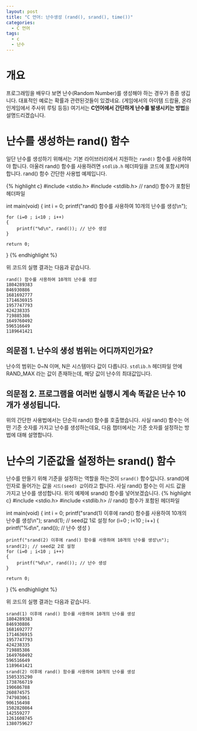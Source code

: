 ```yaml
---
layout: post
title: "C 언어: 난수생성 (rand(), srand(), time())"
categories:
  - C 언어
tags:
  - c
  - 난수
---
```


# 개요
프로그래밍을 배우다 보면 난수(Random Number)를 생성해야 하는 경우가 종종 생깁니다.
대표적인 예로는 확률과 관련된것들이 있겠네요. (게임에서의 아이템 드랍율, 온라인게임에서 주사위 루팅 등등)
여기서는 **C언어에서 간단하게 난수를 발생시키는 방법**을 설명드리겠습니다.

# 난수를 생성하는 rand() 함수
일단 난수를 생성하기 위해서는 기본 라이브러리에서 지원하는 `rand()` 함수를 사용하여야 합니다.
아울러 rand() 함수를 사용하려면 `stdlib.h` 헤더파일을 코드에 포함시켜야 합니다.
rand() 함수 간단한 사용법 예제입니다.

{% highlight c}
#include <stdio.h>
#include <stdlib.h> // rand() 함수가 포함된 헤더파일

int main(void)
{
	int i = 0;
	printf("rand() 함수를 사용하여 10개의 난수를 생성\n");

	for (i=0 ; i<10 ; i++)
	{
		printf("%d\n", rand()); // 난수 생성
	}

	return 0;
}
{% endhighlight %}

위 코드의 실행 결과는 다음과 같습니다.

```
rand() 함수를 사용하여 10개의 난수를 생성
1804289383
846930886
1681692777
1714636915
1957747793
424238335
719885386
1649760492
596516649
1189641421
```

## 의문점 1. 난수의 생성 범위는 어디까지인가요?
난수의 범위는 0~N 이며, N은 시스템마다 값이 다릅니다.
`stdlib.h` 헤더파일 안에 RAND_MAX 라는 값이 존재하는데, 해당 값이 난수의 최대값입니다.

## 의문점 2. 프로그램을 여러번 실행시 계속 똑같은 난수 10개가 생성됩니다.
위의 간단한 사용법에서는 단순히 rand() 함수를 호출했습니다.
사실 rand() 함수는 어떤 기준 숫자를 가지고 난수를 생성하는데요,
다음 챕터에서는 기준 숫자를 설정하는 방법에 대해 설명합니다.

# 난수의 기준값을 설정하는 srand() 함수
난수를 만들기 위해 기준을 설정하는 역할을 하는것이 `srand()` 함수입니다.
srand()에 인자로 들어가는 값을 `시드(seed) 값`이라고 합니다.
사실 rand() 함수는 이 시드 값을 가지고 난수를 생성합니다.
위의 예제에 srand() 함수를 넣어보겠습니다.
{% highlight c}
#include <stdio.h>
#include <stdlib.h> // rand() 함수가 포함된 헤더파일

int main(void)
{
	int i = 0;
	printf("srand(1) 이후에 rand() 함수를 사용하여 10개의 난수를 생성\n");
	srand(1); // seed값 1로 설정
	for (i=0 ; i<10 ; i++)
	{
		printf("%d\n", rand()); // 난수 생성
	}

	printf("srand(2) 이후에 rand() 함수를 사용하여 10개의 난수를 생성\n");
	srand(2); // seed값 2로 설정
	for (i=0 ; i<10 ; i++)
	{
		printf("%d\n", rand()); // 난수 생성
	}

	return 0;
}
{% endhighlight %}

위 코드의 실행 결과는 다음과 같습니다.

```
srand(1) 이후에 rand() 함수를 사용하여 10개의 난수를 생성
1804289383
846930886
1681692777
1714636915
1957747793
424238335
719885386
1649760492
596516649
1189641421
srand(2) 이후에 rand() 함수를 사용하여 10개의 난수를 생성
1505335290
1738766719
190686788
260874575
747983061
906156498
1502820864
142559277
1261608745
1380759627
```
